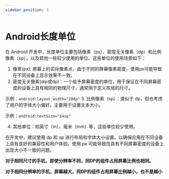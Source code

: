 ```yaml
---
sidebar_position: 3
---
```


# Android长度单位

在 Android 开发中，长度单位主要包括像素（px）、密度无关像素（dp）和比例像素（sp），以及其他一些较少使用的单位。这些单位的使用场景如下：

1. 像素(px): 屏幕上的实际像素点，由于不同的屏幕像素密度，使用px可能导致在不同设备上显示效果不一致。
2. 密度无关像素(dip或dp)：一个给予屏幕密度的单位，用于保证在不同屏幕密度的设备上具有相同的物理尺寸，通常用于定义布局的尺寸。

示例：`android:layout_width="20dp"` 3. 比例像素（sp）：类似于 dp，但也考虑了用户的字体大小偏好。主要用于设置文本大小。

示例：`android:textSize="14sp"`

4. 其他单位：如英寸（in）、毫米（mm）等，这些单位较少使用。

在开发中，建议使用 dp 和 sp 进行布局和字体大小设置，以确保应用在不同设备上具有良好的兼容性和用户体验。使用 px 可能导致在具有不同屏幕密度的设备上出现大小不一致的问题。

**对于相同尺寸的手机，即使分辨率不同，同DP的组件占用屏幕比例也相同。**

**对于相同分辨率的手机，屏幕越大，同DP的组件占用屏幕比例越小，也不是越小**
